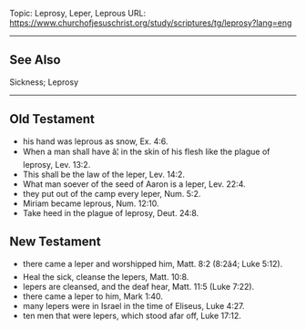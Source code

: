 Topic: Leprosy, Leper, Leprous
URL: https://www.churchofjesuschrist.org/study/scriptures/tg/leprosy?lang=eng

---

## See Also

Sickness; Leprosy

---

## Old Testament

- his hand was leprous as snow, Ex. 4:6.
- When a man shall have â¦ in the skin of his flesh like the plague of leprosy, Lev. 13:2.
- This shall be the law of the leper, Lev. 14:2.
- What man soever of the seed of Aaron is a leper, Lev. 22:4.
- they put out of the camp every leper, Num. 5:2.
- Miriam became leprous, Num. 12:10.
- Take heed in the plague of leprosy, Deut. 24:8.

## New Testament

- there came a leper and worshipped him, Matt. 8:2 (8:2â4; Luke 5:12).
- Heal the sick, cleanse the lepers, Matt. 10:8.
- lepers are cleansed, and the deaf hear, Matt. 11:5 (Luke 7:22).
- there came a leper to him, Mark 1:40.
- many lepers were in Israel in the time of Eliseus, Luke 4:27.
- ten men that were lepers, which stood afar off, Luke 17:12.

